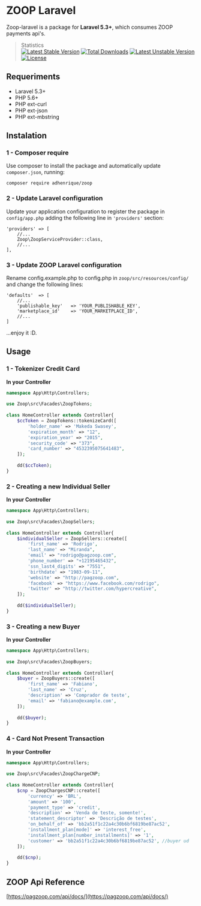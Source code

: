 # ZOOP Laravel

Zoop-laravel is a package for **Laravel 5.3+**, which consumes ZOOP payments api's.
> Statistics  
[![Latest Stable Version](https://poser.pugx.org/adhenrique/zoop/version)](https://packagist.org/packages/adhenrique/zoop)
[![Total Downloads](https://poser.pugx.org/adhenrique/zoop/downloads)](https://packagist.org/packages/adhenrique/zoop)
[![Latest Unstable Version](https://poser.pugx.org/adhenrique/zoop/v/unstable)](//packagist.org/packages/adhenrique/zoop)
[![License](https://poser.pugx.org/adhenrique/zoop/license)](https://packagist.org/packages/adhenrique/zoop)

## Requeriments

* Laravel 5.3+
* PHP 5.6+
* PHP ext-curl
* PHP ext-json
* PHP ext-mbstring


## Instalation
### 1 - Composer require
Use composer to install the package and automatically update `composer.json`, running:

~~~
composer require adhenrique/zoop
~~~

### 2 - Update Laravel configuration
Update your application configuration to register the package in `config/app.php` adding the following line in `'providers'` section:

~~~
'providers' => [
    //...
    Zoop\ZoopServiceProvider::class,
    //...
],
~~~

### 3 - Update ZOOP Laravel configuration
Rename config.example.php to config.php in `zoop/src/resources/config/` and change the following lines:

~~~
'defaults'  => [
    //...
    'publishable_key'   => 'YOUR_PUBLISHABLE_KEY',
    'marketplace_id'    => 'YOUR_MARKETPLACE_ID',
    //...
]
~~~

...enjoy it :D.

## Usage
### 1 - Tokenizer Credit Card
**In your Controller**
```php
namespace App\Http\Controllers;
 
use Zoop\src\Facades\ZoopTokens;
 
class HomeController extends Controller{
    $ccToken = ZoopTokens::tokenizeCard([
        'holder_name' => 'Makeda Swasey',
        'expiration_month' => "12",
        'expiration_year' => "2015",
        'security_code' => "373",
        'card_number' => "4532395075641483",
    ]);
    
    dd($ccToken);
}
```

### 2 - Creating a new Individual Seller
**In your Controller**
```php
namespace App\Http\Controllers;
 
use Zoop\src\Facades\ZoopSellers;
 
class HomeController extends Controller{
    $individualSeller = ZoopSellers::create([
        'first_name' => 'Rodrigo',
        'last_name' => "Miranda",
        'email' => "rodrigo@pagzoop.com",
        'phone_number' => "+12195465432",
        'ssn_last4_digits' => "7551",
        'birthdate' => "1983-09-11",
        'website' => "http://pagzoop.com",
        'facebook' => "https://www.facebook.com/rodrigo",
        'twitter' => "http://twitter.com/hypercreative",
    ]);
    
    dd($individualSeller);
}
```

### 3 - Creating a new Buyer
**In your Controller**
```php
namespace App\Http\Controllers;
 
use Zoop\src\Facades\ZoopBuyers;
 
class HomeController extends Controller{
    $buyer = ZoopBuyers::create([
        'first_name' => 'Fabiano',
        'last_name' => 'Cruz',
        'description' => 'Comprador de teste',
        'email' => 'fabiano@example.com',
    ]);
    
    dd($buyer);
}
```

### 4 - Card Not Present Transaction
**In your Controller**
```php
namespace App\Http\Controllers;
 
use Zoop\src\Facades\ZoopChargeCNP;
 
class HomeController extends Controller{
    $cnp = ZoopChargesCNP::create([
        'currency' => 'BRL',
        'amount' => '100',
        'payment_type' => 'credit',
        'description' => 'Venda de teste, somente!',
        'statement_descriptor' => 'Descrição de testes',
        'on_behalf_of' => 'bb2a51f1c22a4c30b6bf6819be87ac52',
        'installment_plan[mode]' => 'interest_free',
        'installment_plan[number_installments]' => '1',
        'customer' => 'bb2a51f1c22a4c30b6bf6819be87ac52', //buyer ud
    ]);
    
    dd($cnp);
}
```

## ZOOP Api Reference

[https://pagzoop.com/api/docs/](https://pagzoop.com/api/docs/)
